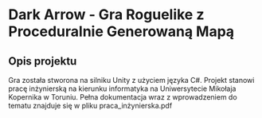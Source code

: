 # Dark Arrow - Gra Roguelike z Proceduralnie Generowaną Mapą

## Opis projektu
Gra została stworona na silniku Unity z użyciem języka C#. Projekt stanowi pracę inżynierską na kierunku informatyka na Uniwersytecie Mikołaja Kopernika w Toruniu. Pełna dokumentacja wraz z wprowadzeniem do tematu znajduje się w pliku praca_inżynierska.pdf
